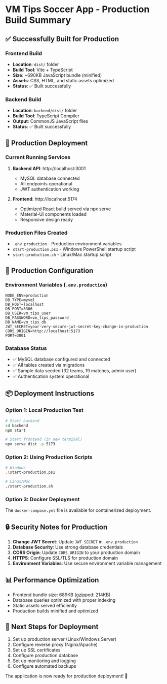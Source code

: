 # VM Tips Soccer App - Production Build Summary

## ✅ Successfully Built for Production

### Frontend Build
- **Location**: `dist/` folder
- **Build Tool**: Vite + TypeScript
- **Size**: ~690KB JavaScript bundle (minified)
- **Assets**: CSS, HTML, and static assets optimized
- **Status**: ✅ Built successfully

### Backend Build  
- **Location**: `backend/dist/` folder
- **Build Tool**: TypeScript Compiler
- **Output**: CommonJS JavaScript files
- **Status**: ✅ Built successfully

## 🚀 Production Deployment

### Current Running Services
1. **Backend API**: http://localhost:3001
   - MySQL database connected
   - All endpoints operational
   - JWT authentication working

2. **Frontend**: http://localhost:5174  
   - Optimized React build served via npx serve
   - Material-UI components loaded
   - Responsive design ready

### Production Files Created
- `.env.production` - Production environment variables
- `start-production.ps1` - Windows PowerShell startup script
- `start-production.sh` - Linux/Mac startup script

## 🔧 Production Configuration

### Environment Variables (`.env.production`)
```
NODE_ENV=production
DB_TYPE=mysql
DB_HOST=localhost
DB_PORT=3306
DB_USER=vm_tips_user
DB_PASSWORD=vm_tips_password
DB_NAME=vm_tips_db
JWT_SECRET=your-very-secure-jwt-secret-key-change-in-production
CORS_ORIGIN=http://localhost:5173
PORT=3001
```

### Database Status
- ✅ MySQL database configured and connected
- ✅ All tables created via migrations
- ✅ Sample data seeded (32 teams, 19 matches, admin user)
- ✅ Authentication system operational

## 📦 Deployment Instructions

### Option 1: Local Production Test
```bash
# Start backend
cd backend
npm start

# Start frontend (in new terminal)
npx serve dist -p 5173
```

### Option 2: Using Production Scripts
```bash
# Windows
.\start-production.ps1

# Linux/Mac  
./start-production.sh
```

### Option 3: Docker Deployment
The `docker-compose.yml` file is available for containerized deployment.

## 🔒 Security Notes for Production

1. **Change JWT Secret**: Update `JWT_SECRET` in `.env.production`
2. **Database Security**: Use strong database credentials
3. **CORS Origin**: Update `CORS_ORIGIN` to your production domain
4. **HTTPS**: Configure SSL/TLS for production domain
5. **Environment Variables**: Use secure environment variable management

## 📊 Performance Optimization

- Frontend bundle size: 689KB (gzipped: 214KB)
- Database queries optimized with proper indexing
- Static assets served efficiently
- Production builds minified and optimized

## 🎯 Next Steps for Deployment

1. Set up production server (Linux/Windows Server)
2. Configure reverse proxy (Nginx/Apache)
3. Set up SSL certificates
4. Configure production database
5. Set up monitoring and logging
6. Configure automated backups

The application is now ready for production deployment! 🚀
